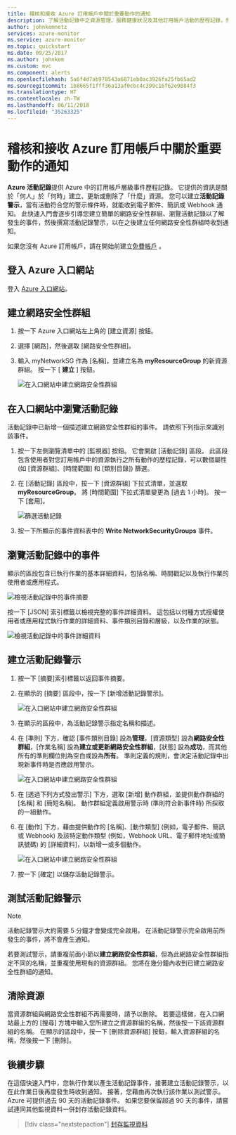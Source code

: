 ```yaml
---
title: 稽核和接收 Azure 訂用帳戶中關於重要動作的通知
description: 了解活動記錄中之資源管理、服務健康狀況及其他訂用帳戶活動的歷程記錄，然後使用活動記錄警示，在您的訂用帳戶中執行高權限作業時接收電子郵件通知。
author: johnkemnetz
services: azure-monitor
ms.service: azure-monitor
ms.topic: quickstart
ms.date: 09/25/2017
ms.author: johnkem
ms.custom: mvc
ms.component: alerts
ms.openlocfilehash: 5a6f4d7ab978543a6871eb0ac3926fa25fb65ad2
ms.sourcegitcommit: 1b8665f1fff36a13af0cbc4c399c16f62e9884f3
ms.translationtype: HT
ms.contentlocale: zh-TW
ms.lasthandoff: 06/11/2018
ms.locfileid: "35263325"
---
```

# <a name="audit-and-receive-notifications-about-important-actions-in-your-azure-subscription"></a>稽核和接收 Azure 訂用帳戶中關於重要動作的通知

**Azure 活動記錄**提供 Azure 中的訂用帳戶層級事件歷程記錄。 它提供的資訊是關於「何人」於「何時」建立、更新或刪除了「什麼」資源。 您可以建立**活動記錄警示**，當有活動符合您的警示條件時，就能收到電子郵件、簡訊或 Webhook 通知。 此快速入門會逐步引導您建立簡單的網路安全性群組、瀏覽活動記錄以了解發生的事件，然後撰寫活動記錄警示，以在之後建立任何網路安全性群組時收到通知。

如果您沒有 Azure 訂用帳戶，請在開始前建立[免費帳戶](https://azure.microsoft.com/free/) 。

## <a name="log-in-to-the-azure-portal"></a>登入 Azure 入口網站

登入 [Azure 入口網站](https://portal.azure.com/)。

## <a name="create-a-network-security-group"></a>建立網路安全性群組

1. 按一下 Azure 入口網站左上角的 [建立資源] 按鈕。

2. 選擇 [網路]，然後選取 [網路安全性群組]。

3. 輸入 myNetworkSG 作為 [名稱]，並建立名為 **myResourceGroup** 的新資源群組。 按一下 [ **建立** ] 按鈕。

    ![在入口網站中建立網路安全性群組](./media/monitor-quick-audit-notify-action-in-subscription/create-network-security-group.png)

## <a name="browse-the-activity-log-in-the-portal"></a>在入口網站中瀏覽活動記錄

活動記錄中已新增一個描述建立網路安全性群組的事件。 請依照下列指示來識別該事件。

1. 按一下左側瀏覽清單中的 [監視器] 按鈕。 它會開啟 [活動記錄] 區段。 此區段包含使用者對您訂用帳戶中的資源執行之所有動作的歷程記錄，可以數個屬性 (如 [資源群組]、[時間範圍] 和 [類別目錄]) 篩選。

2. 在 [活動記錄] 區段中，按一下 [資源群組] 下拉式清單，並選取 **myResourceGroup**。 將 [時間範圍] 下拉式清單變更為 [過去 1 小時]。 按一下 [套用]。

    ![篩選活動記錄](./media/monitor-quick-audit-notify-action-in-subscription/browse-activity-log.png)

3. 按一下所顯示的事件資料表中的 **Write NetworkSecurityGroups** 事件。

## <a name="browse-an-event-in-the-activity-log"></a>瀏覽活動記錄中的事件

顯示的區段包含已執行作業的基本詳細資料，包括名稱、時間戳記以及執行作業的使用者或應用程式。

![檢視活動記錄中的事件摘要](./media/monitor-quick-audit-notify-action-in-subscription/activity-log-summary.png)

按一下 [JSON] 索引標籤以檢視完整的事件詳細資料。 這包括以何種方式授權使用者或應用程式執行作業的詳細資料、事件類別目錄和層級，以及作業的狀態。

![檢視活動記錄中的事件詳細資料](./media/monitor-quick-audit-notify-action-in-subscription/activity-log-json.png)

## <a name="create-an-activity-log-alert"></a>建立活動記錄警示

1. 按一下 [摘要]索引標籤以返回事件摘要。

2. 在顯示的 [摘要] 區段中，按一下 [新增活動記錄警示]。

    ![在入口網站中建立網路安全性群組](./media/monitor-quick-audit-notify-action-in-subscription/activity-log-summary.png)

3. 在顯示的區段中，為活動記錄警示指定名稱和描述。

4. 在 [準則] 下方，確認 [事件類別目錄] 設為**管理**，[資源類型] 設為**網路安全性群組**，[作業名稱] 設為**建立或更新網路安全性群組**，[狀態] 設為**成功**，而其他所有的準則欄位則為空白或設為**所有**。 準則定義的規則，會決定活動記錄中出現新事件時是否應啟用警示。

    ![在入口網站中建立網路安全性群組](./media/monitor-quick-audit-notify-action-in-subscription/activity-log-alert-criteria.png)

5. 在 [透過下列方式發出警示] 下方，選取 [新增] 動作群組，並提供動作群組的 [名稱] 和 [簡短名稱]。 動作群組定義啟用警示時 (準則符合新事件時) 所採取的一組動作。

6. 在 [動作] 下方，藉由提供動作的 [名稱]、[動作類型] (例如，電子郵件、簡訊或 Webhook) 及該特定動作類型 (例如，Webhook URL、電子郵件地址或簡訊號碼) 的 [詳細資料]，以新增一或多個動作。

    ![在入口網站中建立網路安全性群組](./media/monitor-quick-audit-notify-action-in-subscription/activity-log-alert-actions.png)

7. 按一下 [確定] 以儲存活動記錄警示。

## <a name="test-the-activity-log-alert"></a>測試活動記錄警示

> [!NOTE]
> 活動記錄警示大約需要 5 分鐘才會變成完全啟用。 在活動記錄警示完全啟用前所發生的事件，將不會產生通知。
>
>

若要測試警示，請重複前面小節以**建立網路安全性群組**，但為此網路安全性群組指定不同的名稱，並重複使用現有的資源群組。 您將在幾分鐘內收到已建立網路安全性群組的通知。

## <a name="clean-up-resources"></a>清除資源

當資源群組與網路安全性群組不再需要時，請予以刪除。 若要這樣做，在入口網站最上方的 [搜尋] 方塊中輸入您所建立之資源群組的名稱，然後按一下該資源群組的名稱。 在顯示的區段中，按一下 [刪除資源群組] 按鈕，輸入資源群組的名稱，然後按一下 [刪除]。

## <a name="next-steps"></a>後續步驟

在這個快速入門中，您執行作業以產生活動記錄事件，接著建立活動記錄警示，以在此作業日後再度發生時收到通知。 接著，您藉由再次執行該作業以測試警示。 Azure 可提供過去 90 天的活動記錄事件。 如果您要保留超過 90 天的事件，請嘗試連同其他監視資料一併封存活動記錄資料。

> [!div class="nextstepaction"]
> [封存監視資料](./monitor-tutorial-archive-monitoring-data.md)
